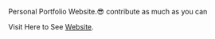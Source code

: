 Personal Portfolio Website.😎
contribute as much as you can

Visit Here to See [Website](https://bdavis81.github.io).

